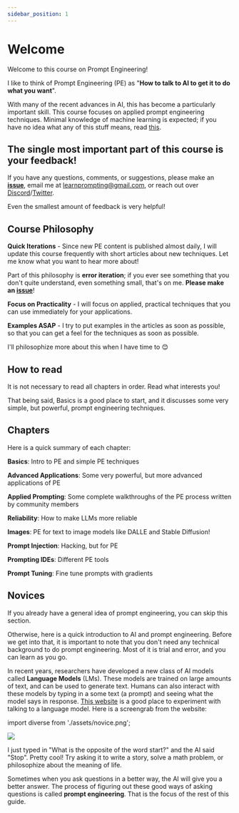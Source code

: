 ```yaml
---
sidebar_position: 1
---
```

# Welcome

Welcome to this course on Prompt Engineering! 

I like to think of Prompt Engineering (PE) as "**How to talk to AI to get it to do what you want**". 

With many of the recent advances in AI,
this has become a particularly important skill.
This course focuses on applied prompt engineering techniques. Minimal knowledge of 
machine learning is expected; if you have no idea what any of this stuff means, read [this](#novices).

## The single most important part of this course is your feedback!
If you have any questions, comments, or suggestions, please make an **[issue](https://github.com/trigaten/Learn_Prompting/issues/new/choose)**, email me at learnprompting@gmail.com, or reach out over [Discord](https://learnprompting.org/discord)/[Twitter](https://twitter.com/learn_prompting).

Even the smallest amount of feedback is very helpful!

## Course Philosophy

**Quick Iterations** - Since new PE content is published almost daily, 
I will update this course frequently with short articles about new techniques.
Let me know what you want to hear more about!

Part of this philosophy is **error iteration**; if you ever see something that you
don't quite understand, even something small, that's on me. **Please make an [issue](https://github.com/trigaten/Learn_Prompting/issues/new/choose)**!

**Focus on Practicality** - I will focus on applied, practical techniques that you can use
immediately for your applications.

**Examples ASAP** - I try to put examples in the articles as soon as possible,
so that you can get a feel for the techniques as soon as possible.

I'll philosophize more about this when I have time to 😊

## How to read

It is not necessary to read all chapters in order. Read what interests you!

That being said, Basics is a good place to start,
and it discusses some very simple, but powerful, prompt engineering techniques.

## Chapters

Here is a quick summary of each chapter:

**Basics**: Intro to PE and simple PE techniques

**Advanced Applications**: Some very powerful, but more advanced applications of PE

**Applied Prompting**: Some complete walkthroughs of the PE process written by community members

**Reliability**: How to make LLMs more reliable

**Images**: PE for text to image models like DALLE and Stable Diffusion!

**Prompt Injection**: Hacking, but for PE

**Prompting IDEs**: Different PE tools

**Prompt Tuning**: Fine tune prompts with gradients

## Novices

If you already have a general idea of prompt engineering, you can skip this section.

Otherwise, here is a quick introduction to AI and prompt engineering. Before we get into that,
it is important to note that you don't need any technical background to do prompt engineering.
Most of it is trial and error, and you can learn as you go.

In recent years, researchers have developed a new class of AI models called **Language Models** (LMs).
These models are trained on large amounts of text, and can be used to generate text. Humans can also interact
with these models by typing in a some text (a prompt) and seeing what the model says in response. 
[This website](https://beta.openai.com/playground) is a good place 
to experiment with talking to a language model. Here is a screengrab from the website:

import diverse from './assets/novice.png';

<div style={{textAlign: 'center'}}>
  <img src={diverse} style={{width: "750px"}} />
</div>

I just typed in "What is the opposite of the word start?" and the AI said "Stop". 
Pretty cool! Try asking it to write a story, solve a math problem, or philosophize about the meaning of life.

Sometimes when you ask questions in a better way, the AI will give you a better answer. 
The process of figuring out these good ways of asking questions is called **prompt engineering**.
That is the focus of the rest of this guide. 
